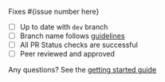 Fixes #{issue number here}

  - [ ] Up to date with `dev` branch
  - [ ] Branch name follows [guidelines](https://github.com/hackforla/311-data/blob/master/GETTING_STARTED.md#feature-branching)
  - [ ] All PR Status checks are successful
  - [ ] Peer reviewed and approved

Any questions? See the [getting started guide](https://github.com/hackforla/311-data/blob/master/GETTING_STARTED.md)
